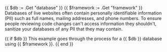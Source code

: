 {{ $db := .Get "database" }}
{{ $framework := .Get "framework" }}
Databases of live websites often contain personally identifiable information (PII)
such as full names, mailing addresses, and phone numbers.
To ensure people reviewing code changes can't access information they shouldn't,
sanitize your databases of any PII that they may contain.

{{ if $db }}
This example goes through the process for a {{ $db }} database using {{ $framework }}.
{{ end }}